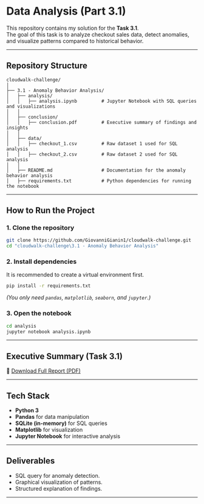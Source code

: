 #  Data Analysis (Part 3.1)

This repository contains my solution for the **Task 3.1**.  
The goal of this task is to analyze checkout sales data, detect anomalies, and visualize patterns compared to historical behavior.

---

##  Repository Structure
```
cloudwalk-challenge/
│
├── 3.1 - Anomaly Behavior Analysis/
│   ├── analysis/
│   │   ├── analysis.ipynb         # Jupyter Notebook with SQL queries and visualizations
│   │
│   ├── conclusion/
│   │   ├── conclusion.pdf         # Executive summary of findings and insights
│   │
│   ├── data/
│   │   ├── checkout_1.csv         # Raw dataset 1 used for SQL analysis
│   │   ├── checkout_2.csv         # Raw dataset 2 used for SQL analysis
│   │
│   ├── README.md                  # Documentation for the anomaly behavior analysis
│   ├── requirements.txt           # Python dependencies for running the notebook
```

---

## How to Run the Project

### 1. Clone the repository
```bash
git clone https://github.com/GiovanniGianin1/cloudwalk-challenge.git
cd "cloudwalk-challenge\3.1 - Anomaly Behavior Analysis"
```

### 2. Install dependencies
It is recommended to create a virtual environment first.

```bash
pip install -r requirements.txt
```

*(You only need `pandas`, `matplotlib`, `seaborn`, and `jupyter`.)*

### 3. Open the notebook
```bash
cd analysis
jupyter notebook analysis.ipynb
```

---

## Executive Summary (Task 3.1)

📄 [Download Full Report (PDF)](https://github.com/GiovanniGianin1/cloudwalk-challenge/blob/main/3.1%20-%20Anomaly%20Behavior%20Analysis/conclusion/conclusion.pdf)

---


## Tech Stack
- **Python 3**  
- **Pandas** for data manipulation  
- **SQLite (in-memory)** for SQL queries  
- **Matplotlib** for visualization  
- **Jupyter Notebook** for interactive analysis  

---

## Deliverables
- SQL query for anomaly detection.  
- Graphical visualization of patterns.  
- Structured explanation of findings.  

---